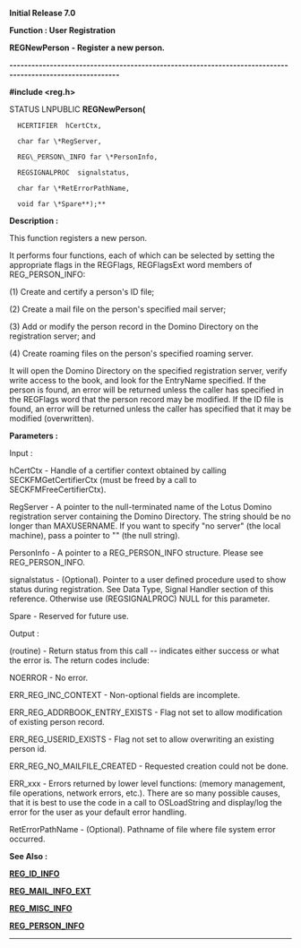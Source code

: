 




<!--
 /\* Font Definitions \*/
 @font-face
 {font-family:Helv;
 panose-1:2 11 6 4 2 2 2 3 2 4;}
@font-face
 {font-family:"Cambria Math";
 panose-1:2 4 5 3 5 4 6 3 2 4;}
 /\* Style Definitions \*/
 p.MsoNormal, li.MsoNormal, div.MsoNormal
 {margin-top:0cm;
 margin-right:0cm;
 margin-bottom:8.0pt;
 margin-left:0cm;
 line-height:107%;
 font-size:11.0pt;
 font-family:"Calibri",sans-serif;}
.MsoChpDefault
 {font-size:11.0pt;}
.MsoPapDefault
 {margin-bottom:8.0pt;
 line-height:107%;}
 /\* Page Definitions \*/
 @page WordSection1
 {size:612.0pt 792.0pt;
 margin:72.0pt 72.0pt 72.0pt 72.0pt;}
div.WordSection1
 {page:WordSection1;}
-->




**Initial Release 7.0**



**Function : User Registration**



**REGNewPerson** **- Register
a new person.**


**----------------------------------------------------------------------------------------------------------**



**#include <reg.h>**



STATUS
LNPUBLIC **REGNewPerson(**  

      HCERTIFIER  hCertCtx,  

      char far \*RegServer,  

      REG\_PERSON\_INFO far \*PersonInfo,  

      REGSIGNALPROC  signalstatus,  

      char far \*RetErrorPathName,  

      void far \*Spare**);**



**Description :**



This
function registers a new person.  


 


It performs
four functions, each of which can be selected by setting the appropriate flags
in the REGFlags, REGFlagsExt word members of REG\_PERSON\_INFO:  


(1)  Create
and certify a person's ID file; 


(2)  Create
a mail file on the person's specified mail server; 


(3)  Add or
modify the person record in the Domino Directory on the registration server;
and 


(4) Create
roaming files on the person's specified roaming server.  


 


It will open
the Domino Directory on the specified registration server, verify write access
to the book, and look for the EntryName specified.  If the person is found, an
error will be returned unless the caller has specified in the REGFlags word
that the person record may be modified.  If the ID file is found, an error will
be returned unless the caller has specified that it may be modified
(overwritten).


 


**Parameters :**



Input :  

hCertCtx  -  Handle of a certifier context obtained by calling
SECKFMGetCertifierCtx (must be freed by a call to SECKFMFreeCertifierCtx).  

  

RegServer  -  A pointer to the null-terminated name of the Lotus Domino
registration server containing the Domino Directory.  The string should be no
longer than MAXUSERNAME. If you want to specify "no server" (the
local machine), pass a pointer to "" (the null string).  

  

PersonInfo  -  A pointer to a REG\_PERSON\_INFO structure.  Please see
REG\_PERSON\_INFO.  

  

signalstatus  -  (Optional).  Pointer to a user defined procedure used to show
status during registration.  See Data Type, Signal Handler section of this
reference.  Otherwise use (REGSIGNALPROC) NULL for this parameter.  

  

Spare  -  Reserved for future use.  

  

  




Output :  

(routine)  -  Return status from this call -- indicates either success or what
the error is. The return codes include:  

  

NOERROR  -  No error.  

  

ERR\_REG\_INC\_CONTEXT  -  Non-optional fields are incomplete.  

  

ERR\_REG\_ADDRBOOK\_ENTRY\_EXISTS  -  Flag not set to allow modification of
existing person record.  

  

ERR\_REG\_USERID\_EXISTS  -  Flag not set to allow overwriting an existing person
id.  

  

ERR\_REG\_NO\_MAILFILE\_CREATED  -  Requested creation could not be done.  

  

ERR\_xxx - Errors returned by lower level functions: (memory management, file
operations, network errors, etc.).  There are so many possible causes, that it
is best to use the code in a call to OSLoadString and display/log the error for
the user as your default error handling.  

  

  

RetErrorPathName  -  (Optional).  Pathname of file where file system error
occurred.  

  

  




 **See Also :**


**[REG\_ID\_INFO](REG_ID_INFO.md)**


**[REG\_MAIL\_INFO\_EXT](notes:///8525872100478C66/61FD4E9848264AD28525620B006BA8BD/37BEC1762987D083482573FB00322DB6)**


**[REG\_MISC\_INFO](REG_MISC_INFO.md)**


**[REG\_PERSON\_INFO](REG_PERSON_INFO.md)**



----------------------------------------------------------------------------------------------------------


 





